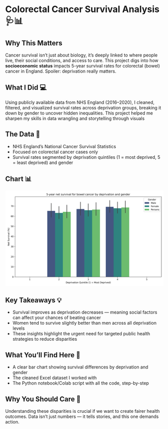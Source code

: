 # Colorectal Cancer Survival Analysis 🩺📊

## Why This Matters  
Cancer survival isn’t just about biology, it’s deeply linked to where people live, their social conditions, and access to care. This project digs into how **socioeconomic status** impacts 5-year survival rates for colorectal (bowel) cancer in England. Spoiler: deprivation really matters.

## What I Did 💻  
Using publicly available data from NHS England (2016–2020), I cleaned, filtered, and visualized survival rates across deprivation groups, breaking it down by gender to uncover hidden inequalities. This project helped me sharpen my skills in data wrangling and storytelling through visuals

## The Data 📂  
- NHS England’s National Cancer Survival Statistics 
- Focused on colorectal cancer cases only
- Survival rates segmented by deprivation quintiles (1 = most deprived, 5 = least deprived) and gender

## Chart 📊 
![5-year net survival for bowel cancer by deprivation and gender](bowel_cancer_deprivation_chart.png)

## Key Takeaways 💡  
- Survival improves as deprivation decreases — meaning social factors can affect your chances of beating cancer
- Women tend to survive slightly better than men across all deprivation levels  
- These insights highlight the urgent need for targeted public health strategies to reduce disparities

## What You’ll Find Here 📁  
- A clear bar chart showing survival differences by deprivation and gender 
- The cleaned Excel dataset I worked with 
- The Python notebook/Colab script with all the code, step-by-step 

## Why You Should Care 💬  
Understanding these disparities is crucial if we want to create fairer health outcomes. Data isn’t just numbers — it tells stories, and this one demands action.
